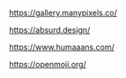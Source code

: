 ---
---

<https://gallery.manypixels.co/>

<https://absurd.design/>

<https://www.humaaans.com/>

<https://openmoji.org/>